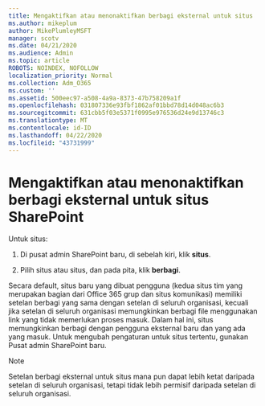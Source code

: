 ```yaml
---
title: Mengaktifkan atau menonaktifkan berbagi eksternal untuk situs
ms.author: mikeplum
author: MikePlumleyMSFT
manager: scotv
ms.date: 04/21/2020
ms.audience: Admin
ms.topic: article
ROBOTS: NOINDEX, NOFOLLOW
localization_priority: Normal
ms.collection: Adm_O365
ms.custom: ''
ms.assetid: 500eec97-a508-4a9a-8373-47b758209a1f
ms.openlocfilehash: 031807336e93fbf1862af01bbd78d14d048ac6b3
ms.sourcegitcommit: 631cbb5f03e5371f0995e976536d24e9d13746c3
ms.translationtype: MT
ms.contentlocale: id-ID
ms.lasthandoff: 04/22/2020
ms.locfileid: "43731999"
---
```

# <a name="turn-external-sharing-on-or-off-for-a-sharepoint-site"></a>Mengaktifkan atau menonaktifkan berbagi eksternal untuk situs SharePoint

Untuk situs:
  
1. Di pusat admin SharePoint baru, di sebelah kiri, klik **situs**.
    
2. Pilih situs atau situs, dan pada pita, klik **berbagi**.
    
Secara default, situs baru yang dibuat pengguna (kedua situs tim yang merupakan bagian dari Office 365 grup dan situs komunikasi) memiliki setelan berbagi yang sama dengan setelan di seluruh organisasi, kecuali jika setelan di seluruh organisasi memungkinkan berbagi file menggunakan link yang tidak memerlukan proses masuk. Dalam hal ini, situs memungkinkan berbagi dengan pengguna eksternal baru dan yang ada yang masuk. Untuk mengubah pengaturan untuk situs tertentu, gunakan Pusat admin SharePoint baru.
  
> [!NOTE]
> Setelan berbagi eksternal untuk situs mana pun dapat lebih ketat daripada setelan di seluruh organisasi, tetapi tidak lebih permisif daripada setelan di seluruh organisasi. 
  

